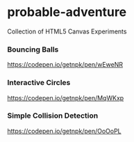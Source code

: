 # probable-adventure
Collection of HTML5 Canvas Experiments 

### Bouncing Balls
https://codepen.io/getnpk/pen/wEweNR

### Interactive Circles
https://codepen.io/getnpk/pen/MqWKxp

### Simple Collision Detection
https://codepen.io/getnpk/pen/OoOoPL